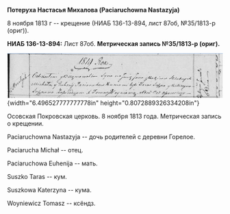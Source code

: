 **Потеруха Настасья Михалова (Paciaruchowna Nastazyja)**

8 ноября 1813 г -- крещение (НИАБ 136-13-894, лист 87об, №35/1813-р
(ориг)).

**НИАБ 136-13-894:** Лист 87об. **Метрическая запись №35/1813-р
(ориг).**

![](./media/bb80632bffc71e68eb75f90044503b5826f0041d.png){width="6.496527777777778in"
height="0.8072889326334208in"}

Осовская Покровская церковь. 8 ноября 1813 года. Метрическая запись о
крещении.

Paciaruchowna Nastazyja -- дочь родителей с деревни Горелое.

Paciarucha Michał -- отец.

Paciaruchowa Euhenija -- мать.

Suszko Taras -- кум.

Suszkowa Katerzyna -- кума.

Woyniewicz Tomasz -- ксёндз.
